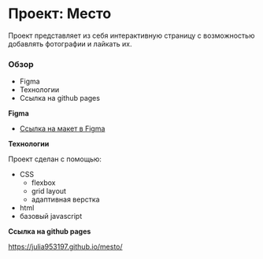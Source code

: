 # Проект: Место

Проект представляет из себя интерактивную страницу с возможностью добавлять фотографии и лайкать их.

### Обзор

* Figma
* Технологии
* Ссылка на github pages

**Figma**

* [Ссылка на макет в Figma](https://www.figma.com/file/2cn9N9jSkmxD84oJik7xL7/JavaScript.-Sprint-4?node-id=0%3A1)

**Технологии**

Проект сделан с помощью:
* CSS
  * flexbox
  * grid layout
  * адаптивная верстка
* html
* базовый javascript

**Ссылка на github pages**

https://julia953197.github.io/mesto/
